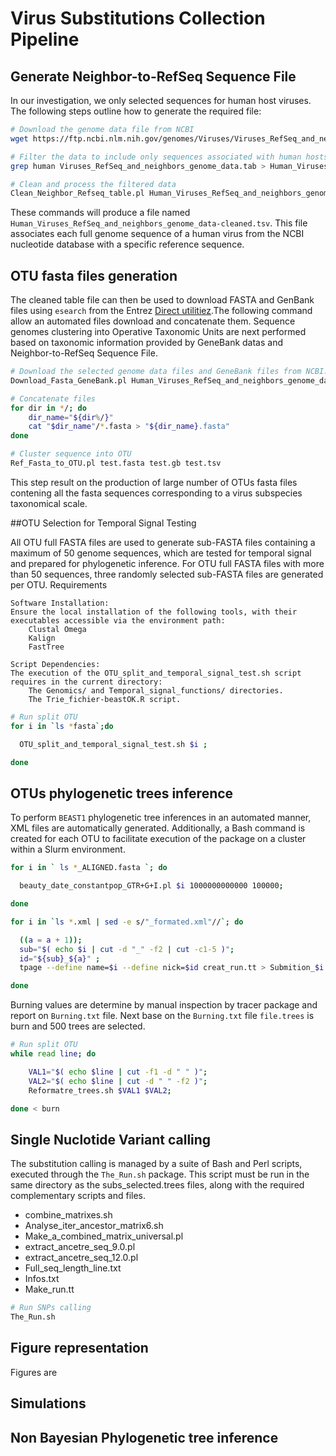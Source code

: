 # Virus Substitutions Collection Pipeline

## Generate Neighbor-to-RefSeq Sequence File 

In our investigation, we only selected sequences for human host viruses. The following steps outline how to generate the required file:

```bash
# Download the genome data file from NCBI
wget https://ftp.ncbi.nlm.nih.gov/genomes/Viruses/Viruses_RefSeq_and_neighbors_genome_data.tab

# Filter the data to include only sequences associated with human hosts
grep human Viruses_RefSeq_and_neighbors_genome_data.tab > Human_Viruses_RefSeq_and_neighbors_genome_data.tab

# Clean and process the filtered data
Clean_Neighbor_Refseq_table.pl Human_Viruses_RefSeq_and_neighbors_genome_data.tab
```
These commands will produce a file named `Human_Viruses_RefSeq_and_neighbors_genome_data-cleaned.tsv`. This file associates each full genome sequence of a human virus from the NCBI nucleotide database with a specific reference sequence.

## OTU fasta files generation
The cleaned table file can then be used to download FASTA and GenBank files using `esearch` from the Entrez [Direct utilitiez](https://www.ncbi.nlm.nih.gov/books/NBK179288/).The following command allow an automated files download and concatenate them. Sequence genomes clustering into Operative Taxonomic Units are next performed based on taxonomic information provided by GeneBank datas and Neighbor-to-RefSeq Sequence File. 

```bash
# Download the selected genome data files and GeneBank files from NCBI. The package produce one directory per OTU.
Download_Fasta_GeneBank.pl Human_Viruses_RefSeq_and_neighbors_genome_data-cleaned.tsv

# Concatenate files
for dir in */; do
    dir_name="${dir%/}"
    cat "$dir_name"/*.fasta > "${dir_name}.fasta"
done

# Cluster sequence into OTU
Ref_Fasta_to_OTU.pl test.fasta test.gb test.tsv
```
This step result on the production of large number of OTUs fasta files contening all the fasta sequences corresponding to a virus subspecies taxonomical scale. 

##OTU Selection for Temporal Signal Testing

All OTU full FASTA files are used to generate sub-FASTA files containing a maximum of 50 genome sequences, which are tested for temporal signal and prepared for phylogenetic inference. For OTU full FASTA files with more than 50 sequences, three randomly selected sub-FASTA files are generated per OTU.
Requirements

    Software Installation:
    Ensure the local installation of the following tools, with their executables accessible via the environment path:
        Clustal Omega
        Kalign
        FastTree

    Script Dependencies:
    The execution of the OTU_split_and_temporal_signal_test.sh script requires in the current directory:
        The Genomics/ and Temporal_signal_functions/ directories.
        The Trie_fichier-beastOK.R script.

```bash
# Run split OTU
for i in `ls *fasta`;do

  OTU_split_and_temporal_signal_test.sh $i ;

done
```

## OTUs phylogenetic trees inference
To perform `BEAST1` phylogenetic tree inferences in an automated manner, XML files are automatically generated. Additionally, a Bash command is created for each OTU to facilitate execution of the package on a cluster within a Slurm environment.

```bash
for i in ` ls *_ALIGNED.fasta `; do

  beauty_date_constantpop_GTR+G+I.pl $i 1000000000000 100000;

done

for i in `ls *.xml | sed -e s/"_formated.xml"//`; do

  ((a = a + 1));
  sub="$( echo $i | cut -d "_" -f2 | cut -c1-5 )";
  id="${sub}_${a}" ;
  tpage --define name=$i --define nick=$id creat_run.tt > Submition_$i.sh;

done
```
Burning values are determine by manual inspection by tracer package and report on `Burning.txt` file. 
Next base on the `Burning.txt` file `file.trees` is burn and 500 trees are selected. 

```bash
# Run split OTU
while read line; do

    VAL1="$( echo $line | cut -f1 -d " " )";
    VAL2="$( echo $line | cut -d " " -f2 )";
    Reformatre_trees.sh $VAL1 $VAL2;

done < burn
```

## Single Nuclotide Variant calling
The substitution calling is managed by a suite of Bash and Perl scripts, executed through the `The_Run.sh` package. This script must be run in the same directory as the subs_selected.trees files, along with the required complementary scripts and files.

- combine_matrixes.sh
- Analyse_iter_ancestor_matrix6.sh
- Make_a_combined_matrix_universal.pl 
- extract_ancetre_seq_9.0.pl
- extract_ancetre_seq_12.0.pl
- Full_seq_length_line.txt
- Infos.txt
- Make_run.tt


```bash
# Run SNPs calling
The_Run.sh
```
## Figure representation
Figures are 

## Simulations 

## Non Bayesian Phylogenetic tree inference
